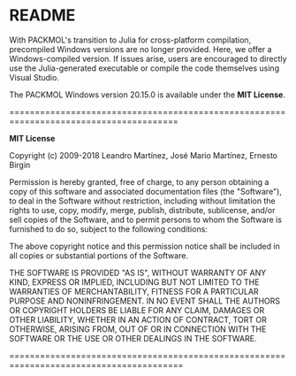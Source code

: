 README
======
With PACKMOL's transition to Julia for cross-platform compilation, precompiled Windows versions are no longer provided. Here, we offer a Windows-compiled version. If issues arise, users are encouraged to directly use the Julia-generated executable or compile the code themselves using Visual Studio.

The PACKMOL Windows version 20.15.0 is available under the **MIT License**.

=======================================================================================

**MIT License**

Copyright (c) 2009-2018 Leandro Martínez, José Mario Martínez, Ernesto Birgin

Permission is hereby granted, free of charge, to any person obtaining a copy
of this software and associated documentation files (the "Software"), to deal
in the Software without restriction, including without limitation the rights
to use, copy, modify, merge, publish, distribute, sublicense, and/or sell
copies of the Software, and to permit persons to whom the Software is
furnished to do so, subject to the following conditions:

The above copyright notice and this permission notice shall be included in all
copies or substantial portions of the Software.

THE SOFTWARE IS PROVIDED "AS IS", WITHOUT WARRANTY OF ANY KIND, EXPRESS OR
IMPLIED, INCLUDING BUT NOT LIMITED TO THE WARRANTIES OF MERCHANTABILITY,
FITNESS FOR A PARTICULAR PURPOSE AND NONINFRINGEMENT. IN NO EVENT SHALL THE
AUTHORS OR COPYRIGHT HOLDERS BE LIABLE FOR ANY CLAIM, DAMAGES OR OTHER
LIABILITY, WHETHER IN AN ACTION OF CONTRACT, TORT OR OTHERWISE, ARISING FROM,
OUT OF OR IN CONNECTION WITH THE SOFTWARE OR THE USE OR OTHER DEALINGS IN THE
SOFTWARE.

========================================================================================
